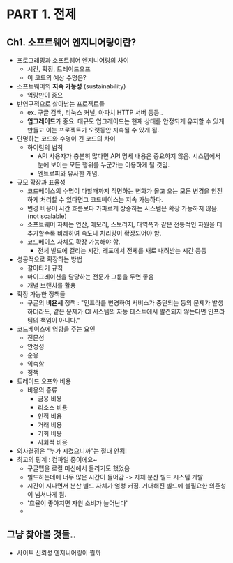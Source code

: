 
# PART 1. 전제

## Ch1. 소프트웨어 엔지니어링이란?

- 프로그래밍과 소프트웨어 엔지니어링의 차이
  - 시간, 확장, 트레이드오프
  - 이 코드의 예상 수명은?
- 소프트웨어의 **지속 가능성** (sustainability)
  - 역량만이 중요
- 반영구적으로 살아남는 프로젝트들
  - ex. 구글 검색, 리눅스 커널, 아파치 HTTP 서버 등등..
  - **업그레이드**가 중요. 대규모 업그레이드는 현재 상태를 안정되게 유지할 수 있게 만들고 이는 프로젝트가 오랫동안 지속될 수 있게 됨.
- 단명하는 코드와 수명이 긴 코드의 차이 
  - 하이럼의 법칙 
    - API 사용자가 충분히 많다면 API 명세 내용은 중요하지 않음. 시스템에서 눈에 보이는 모든 행위를 누군가는 이용하게 될 것임.
    - 엔트로피와 유사한 개념. 
- 규모 확장과 표율성
  - 코드베이스의 수명이 다할때까지 직면하는 변화가 몰고 오는 모든 변경을 안전하게 처리할 수 있다면그 코드베이스는 지속 가능하다.
  - 변경 비용이 시간 흐름보다 가파르게 상승하는 시스템은 확장 가능하지 않음. (not scalable)
  - 소프트웨어 자체는 연산, 메모리, 스토리지, 대역폭과 같은 전통적인 자원을 더 추가할수록 비례하여 속도나 처리량이 확장되어야 함.
  - 코드베이스 자체도 확장 가능해야 함. 
    - 전체 빌드에 걸리는 시간, 레포에서 전체를 새로 내려받는 시간 등등
- 성공적으로 확장하는 방법
  - 갈아타기 규칙 
  - 마이그레이션을 담당하는 전문가 그룹을 두면 좋음
  - 개별 브랜치를 활용
- 확장 가능한 정책들 
  - 구글의 **비욘세** 정책 : "인프라를 변경하여 서비스가 중단되는 등의 문제가 발생하더라도, 같은 문제가 CI 시스템의 자동 테스트에서 발견되지 않는다면 인프라 팀의 책임이 아니다."
- 코드베이스에 영향을 주는 요인
  - 전문성
  - 안정성
  - 순응
  - 익숙함
  - 정책
- 트레이드 오프와 비용
  - 비용의 종류
    - 금융 비용
    - 리소스 비용
    - 인적 비용
    - 거래 비용
    - 기회 비용
    - 사회적 비용
- 의사결정은 "누가 시켰으니까"는 절대 안됨!
- 최고의 핑계 : 컴파일 중이에요~
  - 구글맵을 로컬 머신에서 돌리기도 했었음
  - 빌드하는데에 너무 많은 시간이 들어감 -> 자체 분산 빌드 시스템 개발
  - 시간이 지나면서 분산 빌드 자체가 엄청 커짐. 거대해진 빌드에 불필요한 의존성이 넘쳐나게 됨.
  - '효율이 좋아지면 자원 소비가 늘어난다'
  - 

## 그냥 찾아볼 것들..
- 사이트 신뢰성 엔지니어링이 뭘까 